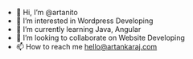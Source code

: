 - 👋 Hi, I’m @artanito
- 👀 I’m interested in Wordpress Developing
- 🌱 I’m currently learning Java, Angular
- 💞️ I’m looking to collaborate on Website Developing
- 📫 How to reach me hello@artankaraj.com

<!---
artanito/artanito is a ✨ special ✨ repository because its `README.md` (this file) appears on your GitHub profile.
You can click the Preview link to take a look at your changes.
--->
